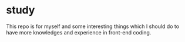 # study
This repo is for myself and some interesting things which I should do to have more knowledges and experience in front-end coding.